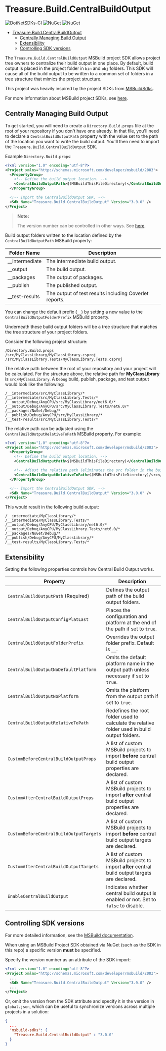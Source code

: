 # Treasure.Build.CentralBuildOutput

[![DotNetSDKs-CI](https://github.com/craigktreasure/CentralBuildOutput/actions/workflows/CI.yml/badge.svg)](https://github.com/craigktreasure/CentralBuildOutput/actions/workflows/CI.yml)
[![NuGet](https://img.shields.io/nuget/v/Treasure.Build.CentralBuildOutput)](https://www.nuget.org/packages/Treasure.Build.CentralBuildOutput/)
[![NuGet](https://img.shields.io/nuget/dt/Treasure.Build.CentralBuildOutput)](https://www.nuget.org/packages/Treasure.Build.CentralBuildOutput/)

- [Treasure.Build.CentralBuildOutput](#treasurebuildcentralbuildoutput)
  - [Centrally Managing Build Output](#centrally-managing-build-output)
  - [Extensibility](#extensibility)
  - [Controlling SDK versions](#controlling-sdk-versions)

The `Treasure.Build.CentralBuildOutput` MSBuild project SDK allows project tree owners to centralize their build
output in one place. By default, build output is placed in the project folder in `bin` and `obj` folders. This SDK
will cause all of the build output to be written to a common set of folders in a tree structure that mimics the project
structure.

This project was heavily inspired by the project SDKs from [MSBuildSdks](https://github.com/microsoft/MSBuildSdks).

For more information about MSBuild project SDKs, see [here](https://docs.microsoft.com/visualstudio/msbuild/how-to-use-project-sdk).

## Centrally Managing Build Output

To get started, you will need to create a `Directory.Build.props` file at the root of your repository if you don't have
one already. In that file, you'll need to declare a `CentralBuildOutputPath` property with the value set to the path of
the location you want to write the build output. You'll then need to import the `Treasure.Build.CentralBuildOutput` SDK.

Example `Directory.Build.props`:

```xml
<?xml version="1.0" encoding="utf-8"?>
<Project xmlns="http://schemas.microsoft.com/developer/msbuild/2003">
  <PropertyGroup>
    <!-- Define the build output location. -->
    <CentralBuildOutputPath>$(MSBuildThisFileDirectory)</CentralBuildOutputPath>
  </PropertyGroup>

  <!-- Import the CentralBuildOutput SDK. -->
  <Sdk Name="Treasure.Build.CentralBuildOutput" Version="3.0.0" />
</Project>
```

> **Note:**
>
> The version number can be controlled in other ways. See [here](#controlling-sdk-versions).

Build output folders written to the location defined by the `CentralBuildOutputPath` MSBuild property:

| Folder Name    | Description                                            |
| ---            | ---                                                    |
| __intermediate | The intermediate build output.                         |
| __output       | The build output.                                      |
| __packages     | The output of packages.                                |
| __publish      | The published output.                                  |
| __test-results | The output of test results including Coverlet reports. |

You can change the default prefix (`__`) by setting a new value to the `CentralBuildOutputFolderPrefix` MSBuild property.

Underneath these build output folders will be a tree structure that matches the tree structure of your project folders.

Consider the following project structure:

```text
/Directory.Build.props
/src/MyClassLibrary/MyClassLibrary.csproj
/src/MyClassLibrary.Tests/MyClassLibrary.Tests.csproj
```

The relative path between the root of your repository and your project will be calculated. For the structure above, the
relative path for **MyClassLibrary** is `src/MyClassLibrary`. A `Debug` build, publish, package, and test output would
look like the following:

```text
/__intermediate/src/MyClassLibrary/*
/__intermediate/src/MyClassLibrary.Tests/*
/__output/Debug/AnyCPU/src/MyClassLibrary/net6.0/*
/__output/Debug/AnyCPU/src/MyClassLibrary.Tests/net6.0/*
/__packages/NuGet/Debug/*
/__publish/Debug/AnyCPU/src/MyClassLibrary/*
/__test-results/src/MyClassLibrary.Tests/*
```

The relative path can be adjusted using the `CentralBuildOutputRelativeToPath` MSBuild property. For example:

```xml
<?xml version="1.0" encoding="utf-8"?>
<Project xmlns="http://schemas.microsoft.com/developer/msbuild/2003">
  <PropertyGroup>
    <!-- Define the build output location. -->
    <CentralBuildOutputPath>$(MSBuildThisFileDirectory)</CentralBuildOutputPath>

    <!-- Adjust the relative path (eliminates the src folder in the build output tree). -->
    <CentralBuildOutputRelativeToPath>$(MSBuildThisFileDirectory)/src</CentralBuildOutputRelativeToPath>
  </PropertyGroup>

  <!-- Import the CentralBuildOutput SDK. -->
  <Sdk Name="Treasure.Build.CentralBuildOutput" Version="3.0.0" />
</Project>
```

This would result in the following build output:

```text
/__intermediate/MyClassLibrary/*
/__intermediate/MyClassLibrary.Tests/*
/__output/Debug/AnyCPU/MyClassLibrary/net6.0/*
/__output/Debug/AnyCPU/MyClassLibrary.Tests/net6.0/*
/__packages/NuGet/Debug/*
/__publish/Debug/AnyCPU/MyClassLibrary/*
/__test-results/MyClassLibrary.Tests/*
```

## Extensibility

Setting the following properties controls how Central Build Output works.

| Property                                | Description                                                                                          |
| ---                                     | ---                                                                                                  |
| `CentralBuildOutputPath` (Required)     | Defines the output path of the build output folders.                                                 |
| `CentralBuildOutputConfigPlatLast`      | Places the configuration and platform at the end of the path if set to `true`.                       |
| `CentralBuildOutputFolderPrefix`        | Overrides the output folder prefix. Default is `__`.                                                 |
| `CentralBuildOutputNoDefaultPlatform`   | Omits the default platform name in the output path unless necessary if set to `true`.                |
| `CentralBuildOutputNoPlatform`          | Omits the platform from the output path if set to `true`.                                            |
| `CentralBuildOutputRelativeToPath`      | Redefines the root folder used to calculate the relative folder used in build output folders.        |
| `CustomBeforeCentralBuildOutputProps`   | A list of custom MSBuild projects to import **before** central build output properties are declared. |
| `CustomAfterCentralBuildOutputProps`    | A list of custom MSBuild projects to import **after** central build output properties are declared.  |
| `CustomBeforeCentralBuildOutputTargets` | A list of custom MSBuild projects to import **before** central build output targets are declared.    |
| `CustomAfterCentralBuildOutputTargets`  | A list of custom MSBuild projects to import **after** central build output targets are declared.     |
| `EnableCentralBuildOutput`              | Indicates whether central build output is enabled or not. Set to `false` to disable.                 |

## Controlling SDK versions

For more detailed information, see the [MSBuild documentation](https://docs.microsoft.com/visualstudio/msbuild/how-to-use-project-sdk).

When using an MSBuild Project SDK obtained via NuGet (such as the SDK in this repo) a specific version **must** be
specified.

Specify the version number as an attribute of the SDK import:

```xml
<?xml version="1.0" encoding="utf-8"?>
<Project xmlns="http://schemas.microsoft.com/developer/msbuild/2003">
  ...
  <Sdk Name="Treasure.Build.CentralBuildOutput" Version="3.0.0" />
  ...
</Project>
```

Or, omit the version from the SDK attribute and specify it in the version in `global.json`, which can be useful to
synchronize versions across multiple projects in a solution:

```json
{
  ...
  "msbuild-sdks": {
    "Treasure.Build.CentralBuildOutput" : "3.0.0"
  }
}
```

